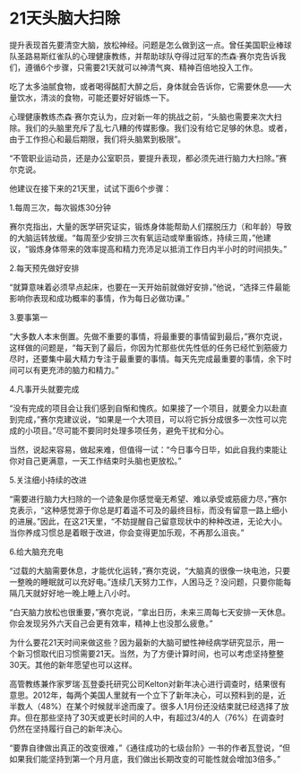 # 21天头脑大扫除

提升表现首先要清空大脑，放松神经。问题是怎么做到这一点。曾任美国职业棒球队圣路易斯红雀队的心理健康教练，并帮助球队夺得过冠军的杰森·赛尔克告诉我们，遵循6个步骤，只需要21天就可以神清气爽、精神百倍地投入工作。

吃了太多油腻食物，或者喝得酩酊大醉之后，身体就会告诉你，它需要休息——大量饮水，清淡的食物，可能还要好好锻炼一下。

心理健康教练杰森·赛尔克认为，应对新一年的挑战之前，“头脑也需要来次大扫除。我们的头脑里充斥了乱七八糟的传媒影像。我们没有给它足够的休息。或者，由于工作担心和最后期限，我们将头脑累到极限”。

“不管职业运动员，还是办公室职员，要提升表现，都必须先进行脑力大扫除。”赛尔克说。

他建议在接下来的21天里，试试下面6个步骤：

1.每周三次，每次锻炼30分钟

赛尔克指出，大量的医学研究证实，锻炼身体能帮助人们摆脱压力（和年龄）导致的大脑运转放缓。“每周至少安排三次有氧运动或举重锻炼，持续三周，”他建议，“锻炼身体带来的效率提高和精力充沛足以抵消工作日内半小时的时间损失。”

2.每天预先做好安排

“就算意味着必须早点起床，也要在一天开始前就做好安排，”他说，“选择三件最能影响你表现和成功概率的事情，作为每日必做功课。”

3.要事第一

“大多数人本末倒置。先做不重要的事情，将最重要的事情留到最后，”赛尔克说，这样做的问题是，“每天到了最后，你因为忙那些优先性低的任务已经忙到筋疲力尽时，还要集中最大精力专注于最重要的事情。每天先完成最重要的事情，余下时间可以有更充沛的脑力和精力。”

4.凡事开头就要完成

“没有完成的项目会让我们感到自惭和愧疚。如果接了一个项目，就要全力以赴直到完成，”赛尔克建议说，“如果是一个大项目，可以将它拆分成很多一次性可以完成的小项目。”尽可能不要同时处理多项任务，避免干扰和分心。

当然，说起来容易，做起来难，但值得一试：“今日事今日毕，如此自我约束能让你对自己更满意，一天工作结束时头脑也更放松。”

5.关注细小持续的改进

“需要进行脑力大扫除的一个迹象是你感觉毫无希望、难以承受或筋疲力尽，”赛尔克表示，“这种感觉源于你总是盯着遥不可及的最终目标，而没有留意一路上细小的进展。”因此，在这21天里，“不妨提醒自己留意现状中的种种改进，无论大小。当你养成习惯总是着眼于改进，你会变得更加乐观，不再那么沮丧。”

6.给大脑充充电

“过载的大脑需要休息，才能优化运转，”赛尔克说，“大脑真的很像一块电池，只要一整晚的睡眠就可以充好电。”连续几天努力工作，人困马乏？没问题，只要你能每隔几天就好好地一晚上睡上八小时。

“白天脑力放松也很重要，”赛尔克说，“拿出日历，未来三周每七天安排一天休息。你会发现另外六天自己会更有效率，精神上也没那么疲惫。”

为什么要花21天时间来做这些？因为最新的大脑可塑性神经病学研究显示，用一个新习惯取代旧习惯需要21天。当然，为了方便计算时间，也可以考虑坚持整整30天。其他的新年愿望也可以这样。

高管教练兼作家罗瑞·瓦登委托研究公司Kelton对新年决心进行调查时，结果很有意思。2012年，每两个美国人里就有一个立下了新年决心，可以预料到的是，近半数人（48%）在某个时候就半途而废了。很多人1月份还没结束就已经选择了放弃。但在那些坚持了30天或更长时间的人中，有超过3/4的人（76%）在调查时仍然在坚持履行自己的新年决心。

“要靠自律做出真正的改变很难，”《通往成功的七级台阶》一书的作者瓦登说，“但如果我们能坚持到第一个月月底，我们做出长期改变的可能性就会增加3倍多。”